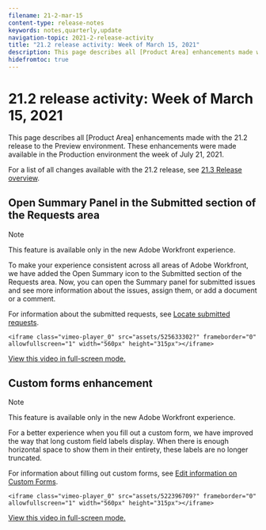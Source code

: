 ```yaml
---
filename: 21-2-mar-15
content-type: release-notes
keywords: notes,quarterly,update
navigation-topic: 2021-2-release-activity
title: "21.2 release activity: Week of March 15, 2021"
description: This page describes all [Product Area] enhancements made with the 21.2 release to the Preview environment. These enhancements were made available in the Production environment the week of July 21, 2021.
hidefromtoc: true
---
```


# 21.2 release activity:&nbsp;Week of March 15, 2021

This page describes all [Product Area] enhancements made with the 21.2 release to the Preview environment. These enhancements were made available in the Production environment the week of July 21, 2021.

For a list of all changes available with the 21.2 release, see [21.3 Release overview](../../../product-announcements/product-releases/21.3-release-activity/21-3-release-overview.md).

## Open Summary Panel in the Submitted section of the Requests area

>[!NOTE]
>
>This feature is available only in the new Adobe Workfront experience.

To make your experience consistent across all areas of Adobe Workfront, we have added the Open Summary icon to the Submitted section of the Requests area. Now, you can open the Summary panel for submitted issues and see more information about the issues, assign them, or add a document or a comment.

For information about the submitted requests, see [Locate submitted requests](https://one.workfront.com/s/document-item?bundleId=the-new-workfront-experience&topicId=Content%2FManage_work%2FRequests%2FCreate_Requests%2Flocate-submitted-requests.htm).

```<iframe class="vimeo-player_0" src="assets/525633302?" frameborder="0" allowfullscreen="1" width="560px" height="315px"></iframe>```

[View this video in full-screen mode.](https://vimeo.com/525633302/3a24c51f28)

## Custom forms enhancement

>[!NOTE]
>
>This feature is available only in the new Adobe Workfront experience.

For a better experience when you fill out a custom form, we have improved the way that long custom field labels display. When there is enough horizontal space to show them in their entirety, these labels are no longer truncated.

For information about filling out custom forms, see [Edit information on Custom Forms](https://one.workfront.com/s/document-item?bundleId=the-new-workfront-experience&topicId=Content%2FWorkfront_basics%2FWork_with_Custom_Forms%2Fedit-custom-forms.htm).

```<iframe class="vimeo-player_0" src="assets/522396709?" frameborder="0" allowfullscreen="1" width="560px" height="315px"></iframe>```

[View this video in full-screen mode.](https://vimeo.com/522396709/91d3105bd5) 

